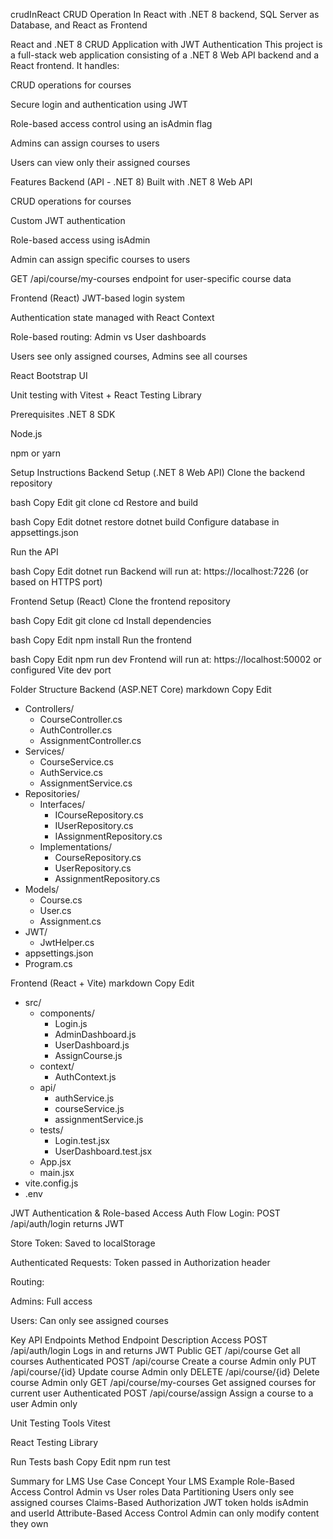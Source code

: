 crudInReact
CRUD Operation In React with .NET 8 backend, SQL Server as Database, and React as Frontend

React and .NET 8 CRUD Application with JWT Authentication
This project is a full-stack web application consisting of a .NET 8 Web API backend and a React frontend. It handles:

CRUD operations for courses

Secure login and authentication using JWT

Role-based access control using an isAdmin flag

Admins can assign courses to users

Users can view only their assigned courses

 Features
 Backend (API - .NET 8)
Built with .NET 8 Web API

CRUD operations for courses

Custom JWT authentication

Role-based access using isAdmin

Admin can assign specific courses to users

GET /api/course/my-courses endpoint for user-specific course data

 Frontend (React)
JWT-based login system

Authentication state managed with React Context

Role-based routing: Admin vs User dashboards

Users see only assigned courses, Admins see all courses

React Bootstrap UI

Unit testing with Vitest + React Testing Library

 Prerequisites
.NET 8 SDK

Node.js

npm or yarn

 Setup Instructions
 Backend Setup (.NET 8 Web API)
Clone the backend repository

bash
Copy
Edit
git clone <backend-repo-url>
cd <backend-folder>
Restore and build

bash
Copy
Edit
dotnet restore
dotnet build
Configure database in appsettings.json

Run the API

bash
Copy
Edit
dotnet run
Backend will run at: https://localhost:7226 (or based on HTTPS port)

Frontend Setup (React)
Clone the frontend repository

bash
Copy
Edit
git clone <frontend-repo-url>
cd <frontend-folder>
Install dependencies

bash
Copy
Edit
npm install
Run the frontend

bash
Copy
Edit
npm run dev
Frontend will run at: https://localhost:50002 or configured Vite dev port

 Folder Structure
 Backend (ASP.NET Core)
markdown
Copy
Edit
- Controllers/
  - CourseController.cs
  - AuthController.cs
  - AssignmentController.cs
- Services/
  - CourseService.cs
  - AuthService.cs
  - AssignmentService.cs
- Repositories/
  - Interfaces/
    - ICourseRepository.cs
    - IUserRepository.cs
    - IAssignmentRepository.cs
  - Implementations/
    - CourseRepository.cs
    - UserRepository.cs
    - AssignmentRepository.cs
- Models/
  - Course.cs
  - User.cs
  - Assignment.cs
- JWT/
  - JwtHelper.cs
- appsettings.json
- Program.cs

 Frontend (React + Vite)
markdown
Copy
Edit
- src/
  - components/
    - Login.js
    - AdminDashboard.js
    - UserDashboard.js
    - AssignCourse.js
  - context/
    - AuthContext.js
  - api/
    - authService.js
    - courseService.js
    - assignmentService.js
  - tests/
    - Login.test.jsx
    - UserDashboard.test.jsx
  - App.jsx
  - main.jsx
- vite.config.js
- .env

JWT Authentication & Role-based Access
Auth Flow
Login: POST /api/auth/login returns JWT

Store Token: Saved to localStorage

Authenticated Requests: Token passed in Authorization header

Routing:

Admins: Full access

Users: Can only see assigned courses

 Key API Endpoints
Method	Endpoint	Description	Access
POST	/api/auth/login	Logs in and returns JWT	Public
GET	/api/course	Get all courses	Authenticated
POST	/api/course	Create a course	Admin only
PUT	/api/course/{id}	Update course	Admin only
DELETE	/api/course/{id}	Delete course	Admin only
GET	/api/course/my-courses	Get assigned courses for current user	Authenticated
POST	/api/course/assign	Assign a course to a user	Admin only

 Unit Testing
Tools
Vitest

React Testing Library

Run Tests
bash
Copy
Edit
npm run test

 Summary for LMS Use Case
Concept	Your LMS Example
Role-Based Access Control	Admin vs User roles
Data Partitioning	Users only see assigned courses
Claims-Based Authorization	JWT token holds isAdmin and userId
Attribute-Based Access Control	Admin can only modify content they own

